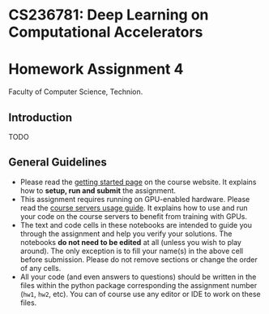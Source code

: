 # CS236781: Deep Learning on Computational Accelerators
# Homework Assignment 4

Faculty of Computer Science, Technion.

## Introduction

TODO


## General Guidelines

- Please read the [getting started page](https://vistalab-technion.github.io/cs236781/assignments/getting-started) on the course website. It explains how to **setup, run and submit** the assignment.
- This assignment requires running on GPU-enabled hardware. Please read the [course servers usage guide](https://vistalab-technion.github.io/cs236781/assignments/hpc-servers). It explains how to use and run your code on the course servers to benefit from training with GPUs.
- The text and code cells in these notebooks are intended to guide you through the
  assignment and help you verify your solutions.
  The notebooks **do not need to be edited** at all (unless you wish to play around).
  The only exception is to fill your name(s) in the above cell before submission.
  Please do not remove sections or change the order of any cells.
- All your code (and even answers to questions) should be written in the files
  within the python package corresponding the assignment number (`hw1`, `hw2`, etc).
  You can of course use any editor or IDE to work on these files.
